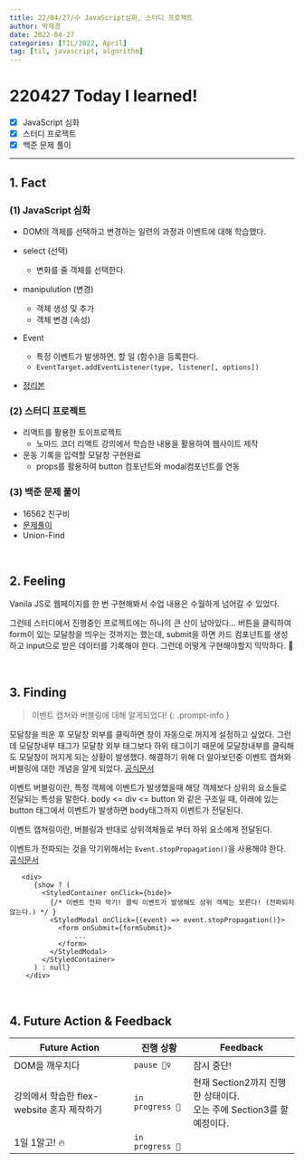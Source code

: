 ```yaml
---
title: 22/04/27/수 JavaScript심화, 스터디 프로젝트 
author: 박재경
date: 2022-04-27
categories: [TIL/2022, April]
tag: [til, javascript, algorithm]
---
```


# 220427 Today I learned!

- [x] JavaScript 심화
- [x] 스터디 프로젝트
- [x] 백준 문제 풀이 

---

## 1. Fact 

### (1) JavaScript 심화

- DOM의 객체를 선택하고 변경하는 일련의 과정과 이벤트에 대해 학습했다.
- select (선택)
  - 변화를 줄 객체를 선택한다. 
- manipulution (변경)
  - 객체 생성 및 추가
  - 객체 변경 (속성) 
- Event
  - 특정 이벤트가 발생하면, 할 일 (함수)을 등록한다.
  - `EventTarget.addEventListener(type, listener[, options])`

- [정리본](https://github.com/JaeKP/Study/blob/master/web/JS/JavaScript_%EC%8B%AC%ED%99%94.md)



### (2) 스터디 프로젝트

- 리액트를 활용한 토이프로젝트 
  - 노마드 코더 리액트 강의에서 학습한 내용을 활용하여 웹사이트 제작
- 운동 기록을 입력할 모달창 구현완료
  - props를 활용하여 button 컴포넌트와 modal컴포넌트를 연동




### (3) 백준 문제 풀이

- 16562 친구비
- [문제풀이](https://github.com/JaeKP/Study/tree/master/algorithm/1%EC%9D%BC1%EC%95%8C%EA%B3%A0/04%EC%9B%94/0427)
- Union-Find

<br>

## 2. Feeling

Vanila JS로 웹페이지를 한 번 구현해봐서 수업 내용은 수월하게 넘어갈 수 있었다. 

그런테 스터디에서 진행중인 프로젝트에는 하나의 큰 산이 남아있다... 버튼을 클릭하여 form이 있는 모달창을 띄우는 것까지는 했는데, submit을 하면 카드 컴포넌트를 생성하고 input으로 받은 데이터를 기록해야 한다. 그런데 어떻게 구현해야할지 막막하다. 🤔

<br>

## 3. Finding 

> 이벤트 캡쳐와 버블링에 대해 알게되었다!
{: .prompt-info }

모달창을 띄운 후 모달창 외부를 클릭하면 창이 자동으로 꺼지게 설정하고 싶었다. 그런데 모달창내부 태그가 모달창 외부 태그보다 하위 태그이기 때문에 모달창내부를 클릭해도 모달창이 꺼지게 되는 상황이 발생했다. 해결하기 위해 더 알아보던중 이벤트 캡쳐와 버블링에 대한 개념을 알게 되었다.   [공식문서](https://developer.mozilla.org/ko/docs/Learn/JavaScript/Building_blocks/Events)

이벤트 버블링이란, 특정 객체에 이벤트가 발생했을때 해당 객체보다 상위의 요소들로 전달되는 특성을 말한다. 
body <= div <= button  와 같은 구조일 때, 아래에 있는 button 태그에서 이벤트가 발생하면  body태그까지 이벤트가 전달된다.

이벤트 캡쳐링이란, 버블링과 반대로 상위객체들로 부터 하위 요소에게 전달된다. 

이벤트가 전파되는 것을 막기위해서는  `Event.stopPropagation()`을 사용해야 한다.  [공식문서](https://developer.mozilla.org/ko/docs/Web/API/Event/stopPropagation)

```react
   <div>
      {show ? (
        <StyledContainer onClick={hide}>
          {/* 이벤트 전파 막기! 클릭 이벤트가 발생해도 상위 객체는 모른다! (전파되지 않는다.) */ }
          <StyledModal onClick={(event) => event.stopPropagation()}>  
            <form onSubmit={formSubmit}>
				...
            </form>
          </StyledModal>
        </StyledContainer>
      ) : null}
    </div>
```



<br>

## 4. Future Action & Feedback

| Future Action                              | 진행 상황       | Feedback                                                     |
| ------------------------------------------ | --------------- | ------------------------------------------------------------ |
| DOM을 깨우치다                             | `pause 🤦‍♀️`      | 잠시 중단!                                                   |
| 강의에서 학습한 flex-website 혼자 제작하기 | `in progress 🚀` | 현재 Section2까지 진행한 상태이다.<br />오는 주에 Section3를 할 예정이다. |
| 1일 1알고! 🔥                               | `in progress 🚀` |                                                              |

<br>
